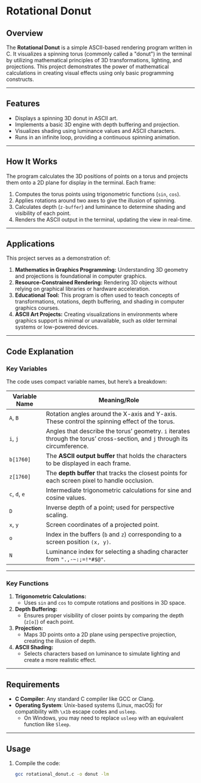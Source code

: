 # Rotational Donut

## **Overview**
The **Rotational Donut** is a simple ASCII-based rendering program written in C. It visualizes a spinning torus (commonly called a "donut") in the terminal by utilizing mathematical principles of 3D transformations, lighting, and projections. This project demonstrates the power of mathematical calculations in creating visual effects using only basic programming constructs.

---

## **Features**
- Displays a spinning 3D donut in ASCII art.
- Implements a basic 3D engine with depth buffering and projection.
- Visualizes shading using luminance values and ASCII characters.
- Runs in an infinite loop, providing a continuous spinning animation.

---

## **How It Works**
The program calculates the 3D positions of points on a torus and projects them onto a 2D plane for display in the terminal. Each frame:
1. Computes the torus points using trigonometric functions (`sin`, `cos`).
2. Applies rotations around two axes to give the illusion of spinning.
3. Calculates depth (`z-buffer`) and luminance to determine shading and visibility of each point.
4. Renders the ASCII output in the terminal, updating the view in real-time.

---

## **Applications**
This project serves as a demonstration of:
1. **Mathematics in Graphics Programming:** Understanding 3D geometry and projections is foundational in computer graphics.
2. **Resource-Constrained Rendering:** Rendering 3D objects without relying on graphical libraries or hardware acceleration.
3. **Educational Tool:** This program is often used to teach concepts of transformations, rotations, depth buffering, and shading in computer graphics courses.
4. **ASCII Art Projects:** Creating visualizations in environments where graphics support is minimal or unavailable, such as older terminal systems or low-powered devices.

---

## **Code Explanation**
### **Key Variables**
The code uses compact variable names, but here’s a breakdown:

| Variable Name | Meaning/Role                                                                                       |
|---------------|---------------------------------------------------------------------------------------------------|
| `A`, `B`      | Rotation angles around the X-axis and Y-axis. These control the spinning effect of the torus.     |
| `i`, `j`      | Angles that describe the torus’ geometry. `i` iterates through the torus’ cross-section, and `j` through its circumference. |
| `b[1760]`     | The **ASCII output buffer** that holds the characters to be displayed in each frame.               |
| `z[1760]`     | The **depth buffer** that tracks the closest points for each screen pixel to handle occlusion.     |
| `c`, `d`, `e` | Intermediate trigonometric calculations for sine and cosine values.                                |
| `D`           | Inverse depth of a point; used for perspective scaling.                                           |
| `x`, `y`      | Screen coordinates of a projected point.                                                          |
| `o`           | Index in the buffers (`b` and `z`) corresponding to a screen position `(x, y)`.                   |
| `N`           | Luminance index for selecting a shading character from `".,-~:;=!*#$@"`.                          |

---

### **Key Functions**
1. **Trigonometric Calculations:** 
   - Uses `sin` and `cos` to compute rotations and positions in 3D space.
2. **Depth Buffering:**
   - Ensures proper visibility of closer points by comparing the depth (`z[o]`) of each point.
3. **Projection:**
   - Maps 3D points onto a 2D plane using perspective projection, creating the illusion of depth.
4. **ASCII Shading:**
   - Selects characters based on luminance to simulate lighting and create a more realistic effect.

---

## **Requirements**
- **C Compiler**: Any standard C compiler like GCC or Clang.
- **Operating System**: Unix-based systems (Linux, macOS) for compatibility with `\x1b` escape codes and `usleep`. 
  - On Windows, you may need to replace `usleep` with an equivalent function like `Sleep`.

---

## **Usage**
1. Compile the code:
   ```bash
   gcc rotational_donut.c -o donut -lm
